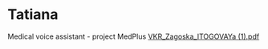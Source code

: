 # Tatiana
Medical voice assistant - project MedPlus
[VKR_Zagoska_ITOGOVAYa (1).pdf](https://github.com/mzagoska/Tatiana/files/9166918/VKR_Zagoska_ITOGOVAYa.1.pdf)
